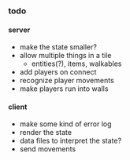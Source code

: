 ### todo

#### server
* make the state smaller?
* allow multiple things in a tile
  * entities(?), items, walkables
* add players on connect
* recognize player movements
* make players run into walls

#### client
* make some kind of error log
* render the state
* data files to interpret the state?
* send movements